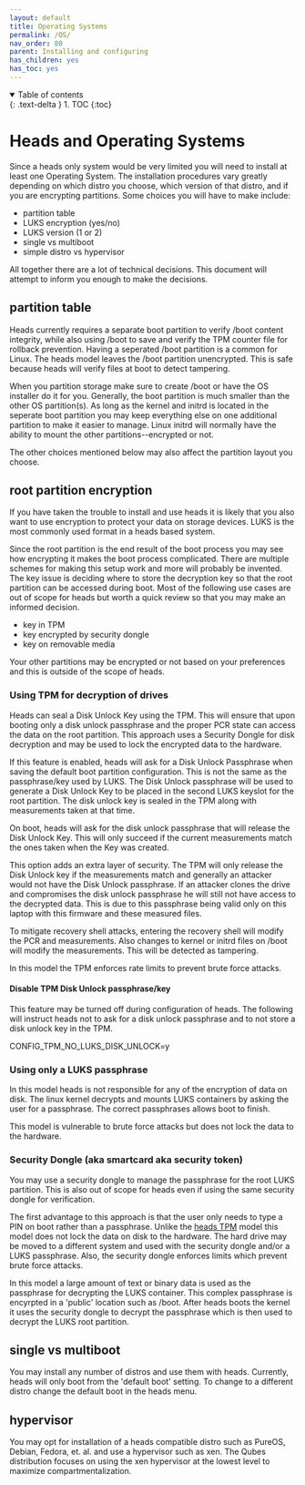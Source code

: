 ```yaml
---
layout: default
title: Operating Systems
permalink: /OS/
nav_order: 80
parent: Installing and configuring
has_children: yes
has_toc: yes
---
```


<!-- markdownlint-disable MD033 -->
<details open markdown="block">
  <summary>
    Table of contents
  </summary>
  {: .text-delta }
1. TOC
{:toc}
</details>
<!-- markdownlint-enable MD033 -->

Heads and Operating Systems
====

Since a heads only system would be very limited you will need to install at least one Operating System.  The installation procedures vary greatly depending on which distro you choose, which version of that distro, and if you are encrypting partitions.  Some choices you will have to make include:

* partition table
* LUKS encryption (yes/no)
* LUKS version (1 or 2)
* single vs multiboot
* simple distro vs hypervisor

All together there are a lot of technical decisions.  This document will attempt to inform you enough to make the decisions.


partition table
----

Heads currently requires a separate boot partition to verify /boot content integrity, while also using /boot to save and verify the TPM counter file for rollback prevention. Having a seperated /boot partition is a common for Linux.  The heads model leaves the /boot partition unencrypted.  This is safe because heads will verify files at boot to detect tampering.

When you partition storage make sure to create /boot or have the OS installer do it for you.  Generally, the boot partition is much smaller than the other OS partition(s).  As long as the kernel and initrd is located in the seperate boot partition you may keep everything else on one additional partition to make it easier to manage.  Linux initrd will normally have the ability to mount the other partitions--encrypted or not.

The other choices mentioned below may also affect the partition layout you choose.


root partition encryption
----

If you have taken the trouble to install and use heads it is likely that you also want to use encryption to protect your data on storage devices.  LUKS is the most commonly used format in a heads based system.  

Since the root partition is the end result of the boot process you may see how encrypting it makes the boot process complicated.  There are multiple schemes for making this setup work and more will probably be invented.  The key issue is deciding where to store the decryption key so that the root partition can be accessed during boot.  Most of the following use cases are out of scope for heads but worth a quick review so that you may make an informed decision.

* key in TPM
* key encrypted by security dongle
* key on removable media

Your other partitions may be encrypted or not based on your preferences and this is outside of the scope of heads.

### Using TPM for decryption of drives

Heads can seal a Disk Unlock Key using the TPM.  This will ensure that upon booting only a disk unlock passphrase and the proper PCR state can access the data on the root partition.  This approach uses a Security Dongle for disk decryption and may be used to lock the encrypted data to the hardware.

If this feature is enabled, heads will ask for a Disk Unlock Passphrase when saving the default boot partition configuration.  This is not the same as the passphrase/key used by LUKS.  The Disk Unlock passphrase will be used to generate a Disk Unlock Key to be placed in the second LUKS keyslot for the root partition.  The disk unlock key is sealed in the TPM along with measurements taken at that time.

On boot, heads will ask for the disk unlock passphrase that will release the Disk Unlock Key.  This will only succeed if the current measurements match the ones taken when the Key was created.  

This option adds an extra layer of security.  The TPM will only release the Disk Unlock key if the measurements match and generally an attacker would not have the Disk Unlock passphrase.   If an attacker clones the drive and compromises the disk unlock passphrase he will still not have access to the decrypted data.  This is due to this passphrase being valid only on this laptop with this firmware and these measured files.  

To mitigate recovery shell attacks, entering the recovery shell will modify the PCR and measurements. Also changes to kernel or initrd files on /boot will modify the measurements.  This will be detected as tampering.

In this model the TPM enforces rate limits to prevent brute force attacks.

#### Disable TPM Disk Unlock passphrase/key

This feature may be turned off during configuration of heads.  The following will instruct heads not to ask for a disk unlock passphrase and to not store a disk unlock key in the TPM.  

  CONFIG_TPM_NO_LUKS_DISK_UNLOCK=y


### Using only a LUKS passphrase

In this model heads is not responsible for any of the encryption of data on disk.  The linux kernel decrypts and mounts LUKS containers by asking the user for a passphrase.  The correct passphrases allows boot to finish.

This model is vulnerable to brute force attacks but does not lock the data to the hardware.

### Security Dongle (aka smartcard aka security token)

You may use a security dongle to manage the passphrase for the root LUKS partition.  This is also out of scope for heads even if using the same security dongle for verification.

The first advantage to this approach is that the user only needs to type a PIN on boot rather than a passphrase.  Unlike the [heads TPM](#using-tpm-for-decryption-of-drives) model this model does not lock the data on disk to the hardware.  The hard drive may be moved to a different system and used with the security dongle and/or a LUKS passphrase.  Also, the security dongle enforces limits which prevent brute force attacks.

In this model a large amount of text or binary data is used as the passphrase for decrypting the LUKS container.  This complex passphrase is encyrpted in a 'public' location such as /boot.  After heads boots the kernel it uses the security dongle to decrypt the passphrase which is then used to decrypt the LUKS root partition.


single vs multiboot
----

You may install any number of distros and use them with heads.  Currently, heads will only boot from the 'default boot' setting.  To change to a different distro change the default boot in the heads menu.


hypervisor
----

You may opt for installation of a heads compatible distro such as PureOS, Debian, Fedora, et. al.  and use a hypervisor such as xen.  The Qubes distribution focuses on using the xen hypervisor at the lowest level to maximize compartmentalization.  
